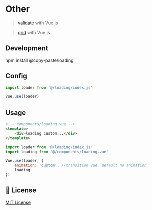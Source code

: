 # Other

> <a href="https://github.com/pipat2468/copy-paste-validate">validate</a> with Vue.js

> <a href="https://github.com/pipat2468/copy-paste-grid">grid</a> with Vue.js

## Development

npm install @copy-paste/loading

## Config

```js
import loader from '@/loading/index.js'

Vue.use(loader)
```

## Usage

```html
<!-- components/loading.vue -->
<template>
    <div>loading custom...</div>
</template>
```

```js
import loader from '@/loading/index.js'
import loading from '@/components/loading.vue'

Vue.use(loader, {
    animation: 'custom', //transition vue, default no animation
    loading
})
```

## 📑 License

[MIT License](./LICENSE)
